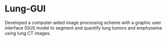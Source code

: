 # Lung-GUI
Developed a computer-aided image processing scheme with a graphic user interface (GUI) model to segment and quantify lung tumors and emphysema using lung CT images. 
